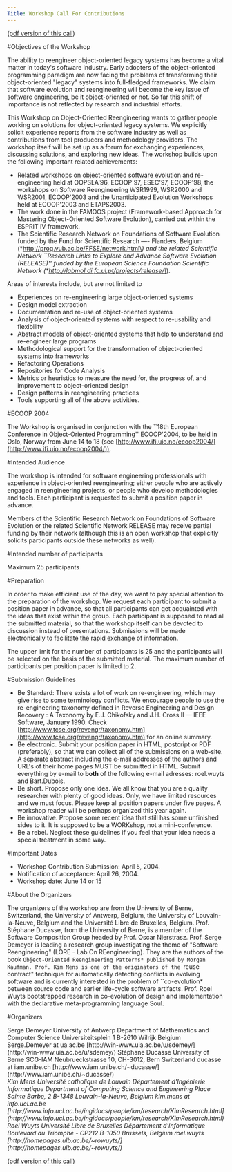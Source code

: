 ```yaml
---
Title: Workshop Call For Contributions
---
```


([pdf version of this call](%assets_url%/files/79/2apc2r5zoh1063im8pkcny4pwa9j9f/CallForContributions))

#Objectives of the Workshop

The ability to reengineer object-oriented legacy systems has become a vital matter in today's software industry. Early adopters of the object-oriented programming paradigm are now facing the problems of transforming their object-oriented "legacy" systems into full-fledged frameworks. We claim that software evolution and reengineering will become the key issue of software engineering, be it object-oriented or not. So far this shift of importance is not reflected by research and industrial efforts.

This Workshop on Object-Oriented Reengineering wants to gather people working on solutions for object-oriented legacy systems. We explicitly solicit experience reports from the software industry as well as contributions from tool producers and methodology providers. The workshop itself will be set up as a forum for exchanging experiences, discussing solutions, and exploring new ideas.
The workshop builds upon the following important related achievements:

- Related workshops on object-oriented software evolution and re-engineering held at OOPSLA'96, ECOOP'97, ESEC'97, ECOOP'98, the workshops on Software Reengineering WSR1999, WSR2000 and WSR2001, ECOOP'2003 and the Unanticipated Evolution Workshops held at ECOOP'2003 and ETAPS2003.
- The work done in the  FAMOOS project (Framework-based Approach for Mastering Object-Oriented Software Evolution), carried out within the ESPRIT IV framework.
- The Scientific Research Network on Foundations of Software Evolution funded by the Fund for Scientific Research &mdash;- Flanders, Belgium (\*http://prog.vub.ac.be/FFSE/network.html\*) and the related Scientific Network ``Research Links to Explore and Advance Software Evolution (RELEASE)\'' funded by the European Science Foundation Scientific Network (\*http://labmol.di.fc.ul.pt/projects/release/\*).

Areas of interests include, but are not limited to

- Experiences on re-engineering large object-oriented systems
- Design model extraction
- Documentation and re-use of object-oriented systems
- Analysis of object-oriented systems with respect to re-usability and flexibility
- Abstract models of object-oriented systems that help to understand and re-engineer large programs
- Methodological support for the transformation of object-oriented systems into frameworks
- Refactoring Operations
- Repositories for Code Analysis
- Metrics or heuristics to measure the need for, the progress of, and improvement to object-oriented design
- Design patterns in reengineering practices
- Tools supporting all of the above activities.

#ECOOP 2004

The Workshop is organised in conjunction with the ``18th European Conference in Object-Oriented Programming\'' ECOOP'2004, to be held in Oslo, Norway from June  14 to 18 (see [http://www.ifi.uio.no/ecoop2004/](http://www.ifi.uio.no/ecoop2004/)). 

#Intended Audience

The workshop is intended for software engineering professionals with experience in object-oriented reengineering; either people who are actively engaged in reengineering projects, or people who develop methodologies and tools. Each participant is requested to submit a position paper in advance.

Members of the Scientific Research Network on Foundations of Software Evolution or the related Scientific Network RELEASE may receive partial funding by their network (although this is an open workshop that explicitly solicits participants outside these networks as well). 

#Intended number of participants

Maximum 25 participants

#Preparation

In order to make efficient use of the day, we want to pay special attention to the preparation of the workshop. We request each participant to submit a position paper in advance, so that all participants can get acquainted with the ideas that exist within the group. Each participant is supposed to read all the submitted material, so that the workshop itself can be devoted to discussion instead of presentations. Submissions will be made electronically to facilitate the rapid exchange of information.

The upper limit for the number of participants is 25 and the participants will be selected on the basis of the submitted material. The maximum number of participants per position paper is limited to 2.

#Submission Guidelines

- Be Standard: There exists a lot of work on re-engineering, which may give rise to some terminology conflicts. We encourage people to use the re-engineering taxonomy defined in Reverse Engineering and Design Recovery : A Taxonomy by E.J. Chikofsky and J.H. Cross II &mdash; IEEE Software, January 1990. Check [http://www.tcse.org/revengr/taxonomy.htm](http://www.tcse.org/revengr/taxonomy.htm) for an online summary.
- Be electronic. Submit your position paper in HTML, postcript or PDF (preferably), so that we can collect all of the submissions on a web-site. A separate abstract including the e-mail addresses of the authors and URL's of their home pages MUST be submitted in HTML. Submit everything by e-mail to <b>both</b> of the following e-mail adresses: roel.wuyts and Bart.Dubois.
- Be short. Propose only one idea. We all know that you are a quality researcher with plenty of good ideas. Only, we have limited resources and we must focus. Please keep all position papers under five pages. A workshop reader will be perhaps organized this year again.
- Be innovative. Propose some recent idea that still has some unfinished sides to it. It is supposed to be a WORKshop, not a mini-conference.
- Be a rebel. Neglect these guidelines if you feel that your idea needs a special treatment in some way.

#Important Dates


- Workshop Contribution Submission: April 5, 2004.
- Notification of acceptance: April 26, 2004. 
- Workshop date: June 14 or 15

#About the Organizers

The organizers of the workshop are from the University of Berne, Switzerland, the University of Antwerp, Belgium, the University of Louvain-la-Neuve, Belgium and the Université Libre de Bruxelles, Belgium. Prof. Stéphane Ducasse, from the University of Berne, is a member of the Software Composition Group headed by Prof. Oscar Nierstrasz. Prof. Serge Demeyer is leading a research group investigating the theme of "Software Reengineering" (LORE - Lab On REengineering). They are the authors of the book ``Object-Oriented Reengineering Patterns* published by Morgan Kaufman. Prof. Kim Mens is one of the originators of the ``reuse contract" technique for automatically detecting conflicts in evolving software and is currently interested in the problem of ``co-evolution* between source code and earlier life-cycle software artifacts. Prof. Roel Wuyts bootstrapped research in co-evolution of design and implementation with the declarative meta-programming language Soul.
 
#Organizers

<adress>
Serge Demeyer
University of Antwerp
Department of Mathematics and Computer Science
Universiteitsplein 1
B-2610 Wilrijk
Belgium
Serge.Demeyer at ua.ac.be
[http://win-www.uia.ac.be/u/sdemey/](http://win-www.uia.ac.be/u/sdemey/)
<adress>

<adress>
Stéphane Ducasse
University of Berne
SCG-IAM
Neubrueckstrasse 10,
CH-3012, Bern
Switzerland
ducasse at iam.unibe.ch
[http://www.iam.unibe.ch/~ducasse/](http://www.iam.unibe.ch/~ducasse/)
</address>

<address>
Kim Mens
Université catholique de Louvain
Département d'Ingénierie Informatique
Department of Computing Science and Engineering
Place Sainte Barbe, 2
B-1348 Louvain-la-Neuve, Belgium
kim.mens at info.ucl.ac.be
[http://www.info.ucl.ac.be/ingidocs/people/km/research/KimResearch.html](http://www.info.ucl.ac.be/ingidocs/people/km/research/KimResearch.html)
</address>

<address>
Roel Wuyts
Université Libre de Bruxelles
Département d'Informatique
Boulevard du Triomphe - CP212
B-1050 Brussels, Belgium
roel.wuyts
[http://homepages.ulb.ac.be/~rowuyts/](http://homepages.ulb.ac.be/~rowuyts/)
</address>

([pdf version of this call](%assets_url%/files/79/2apc2r5zoh1063im8pkcny4pwa9j9f/CallForContributions))
